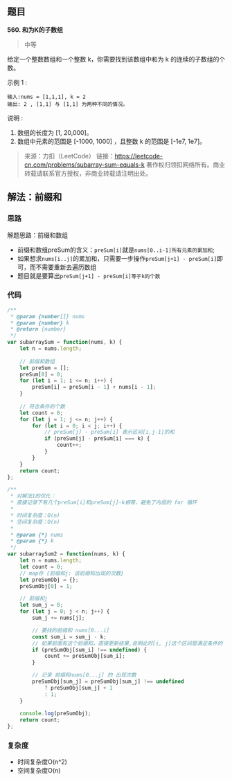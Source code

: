 ## 题目
**560. 和为K的子数组**
>中等

给定一个整数数组和一个整数 k，你需要找到该数组中和为 k 的连续的子数组的个数。

示例 1 :
```
输入:nums = [1,1,1], k = 2
输出: 2 , [1,1] 与 [1,1] 为两种不同的情况。
```
说明 :
1. 数组的长度为 [1, 20,000]。
2. 数组中元素的范围是 [-1000, 1000] ，且整数 k 的范围是 [-1e7, 1e7]。

>来源：力扣（LeetCode）
链接：https://leetcode-cn.com/problems/subarray-sum-equals-k
著作权归领扣网络所有。商业转载请联系官方授权，非商业转载请注明出处。

## 解法：前缀和
### 思路
解题思路：前缀和数组
* 前缀和数组preSum的含义：`preSum[i]`就是`nums[0..i-1]所有元素的累加和`;
* 如果想求`nums[i..j]`的累加和，只需要一步操作`preSum[j+1] - preSum[i]`即可，而不需要重新去遍历数组
* 题目就是要算出`preSum[j+1] - preSum[i]等于k的个数`

### 代码
```js
/**
 * @param {number[]} nums
 * @param {number} k
 * @return {number}
 */
var subarraySum = function(nums, k) {
    let n = nums.length;
    
    // 前缀和数组
    let preSum = [];
    preSum[0] = 0;
    for (let i = 1; i <= n; i++) {
        preSum[i] = preSum[i - 1] + nums[i - 1];
    }
    
    // 符合条件的个数
    let count = 0;
    for (let j = 1; j <= n; j++) {
        for (let i = 0; i < j; i++) {
            // preSum[j] - preSum[i] 表示区间[i,j-1]的和
            if (preSum[j] - preSum[i] === k) {
                count++;
            }
        }
    }
    return count;
};
```
```js
/**
 * 对解法1的优化：
 * 直接记录下有几个preSum[i]和preSum[j]-k相等，避免了内层的 for 循环
 * 
 * 时间复杂度：O(n)
 * 空间复杂度：O(n)
 * 
 * @param {*} nums 
 * @param {*} k 
 */
var subarraySum2 = function(nums, k) {
    let n = nums.length;
    let count = 0;
    // map存 {前缀和j: 该前缀和出现的次数}
    let preSumObj = {};
    preSumObj[0] = 1;

    // 前缀和j
    let sum_j = 0;
    for (let j = 0; j < n; j++) {
        sum_j += nums[j];

        // 要找的前缀和 nums[0...i]
        const sum_i = sum_j - k;
        // 如果前面有这个前缀和，直接更新结果,说明此时[i, j]这个区间是满足条件的
        if (preSumObj[sum_i] !== undefined) {
            count += preSumObj[sum_i];
        }

        // 记录 前缀和nums[0...j] 的 出现次数
        preSumObj[sum_j] = preSumObj[sum_j] !== undefined 
            ? preSumObj[sum_j] + 1
            : 1;
    }
    
    console.log(preSumObj);
    return count;
};
```
### 复杂度
* 时间复杂度O(n^2)
* 空间复杂度O(n)
